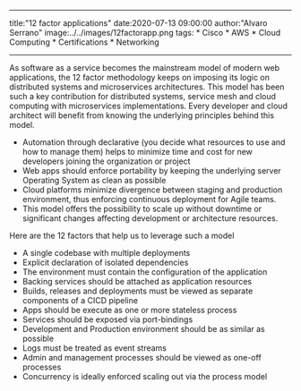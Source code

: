 ***
title:"12 factor applications"
date:2020-07-13 09:00:00
author:"Alvaro Serrano"
image:../../images/12factorapp.png
tags:
    * Cisco
    * AWS
    * Cloud Computing
    * Certifications
    * Networking
***
As software as a service becomes the mainstream model of modern web applications, the 12 factor methodology keeps on imposing its logic on distributed systems and microservices architectures. This model has been such a key contribution for distributed systems, service mesh and cloud computing with microservices implementations. Every developer and cloud architect will benefit from knowing the underlying principles behind this model.

* Automation through declarative (you decide what resources to use and how to manage them) helps to minimize time and cost for new developers joining the organization or project
* Web apps should enforce portability by keeping the underlying server Operating System as clean as possible
* Cloud platforms minimize divergence between staging and production environment, thus enforcing continuous deployment for Agile teams.
* This model offers the possibility to scale up without downtime or significant changes affecting development or architecture resources.

Here are the 12 factors that help us to leverage such a model
* A single codebase with multiple deployments
* Explicit declaration of isolated dependencies
* The environment must contain the configuration of the application
* Backing services should be attached as application resources
* Builds, releases and deployments must be viewed as separate components of a CICD pipeline
* Apps should be execute as one or more stateless process
* Services should be exposed via port-bindings
* Development and Production environment should be as similar as possible
* Logs must be treated as event streams
* Admin and management processes should be viewed as one-off processes
* Concurrency is ideally enforced scaling out via the process model
